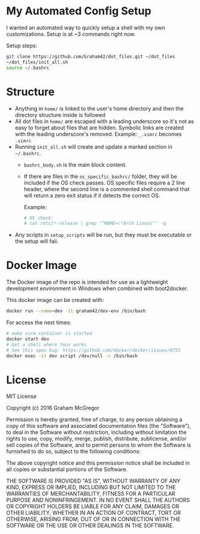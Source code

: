 # My Automated Config Setup

I wanted an automated way to quickly setup a shell with my own customizations.  Setup is at ~3
commands right now.

Setup steps:

```sh
git clone https://github.com/Graham42/dot_files.git ~/dot_files
~/dot_files/init_all.sh
source ~/.bashrc
```

# Structure

- Anything in `home/` is linked to the user's home directory and then the directory structure
  inside is followed
- All dot files in `home/` are escaped with a leading underscore so it's not as easy to forget
  about files that are hidden. Symbolic links are created with the leading underscore's removed.
  Example: `_.vimrc` becomes `.vimrc`
- Running `init_all.sh` will create and update a marked section in `~/.bashrc`.
  - `bashrc_body.sh` is the main block content.
  - If there are files in the `os_specific_bashrc/` folder, they will be included if the OS check
    passes.  OS specific files require a 2 line header, where the second line is a commented shell
    command that will return a zero exit status if it detects the correct OS.

    Example:

    ```sh
    # OS check:
    # cat /etc/*-release | grep '^NAME=\"Arch Linux\"' -q
    ```
- Any scripts in `setup_scripts` will be run, but they must be executable or the setup will fail.


# Docker Image

The Docker image of the repo is intended for use as a lightweight development environment in Windows
when combined with boot2docker.

This docker image can be created with:

```sh
docker run --name=dev -it graham42/dev-env /bin/bash
```

For access the next times:

```sh
# make sure container is started
docker start dev
# Get a shell where tmux works
# See this open bug: https://github.com/docker/docker/issues/8755
docker exec -it dev script /dev/null -c /bin/bash
```


# License

MIT License

Copyright (c) 2016 Graham McGregor

Permission is hereby granted, free of charge, to any person obtaining a copy
of this software and associated documentation files (the "Software"), to deal
in the Software without restriction, including without limitation the rights
to use, copy, modify, merge, publish, distribute, sublicense, and/or sell
copies of the Software, and to permit persons to whom the Software is
furnished to do so, subject to the following conditions:

The above copyright notice and this permission notice shall be included in all
copies or substantial portions of the Software.

THE SOFTWARE IS PROVIDED "AS IS", WITHOUT WARRANTY OF ANY KIND, EXPRESS OR
IMPLIED, INCLUDING BUT NOT LIMITED TO THE WARRANTIES OF MERCHANTABILITY,
FITNESS FOR A PARTICULAR PURPOSE AND NONINFRINGEMENT. IN NO EVENT SHALL THE
AUTHORS OR COPYRIGHT HOLDERS BE LIABLE FOR ANY CLAIM, DAMAGES OR OTHER
LIABILITY, WHETHER IN AN ACTION OF CONTRACT, TORT OR OTHERWISE, ARISING FROM,
OUT OF OR IN CONNECTION WITH THE SOFTWARE OR THE USE OR OTHER DEALINGS IN THE
SOFTWARE.
